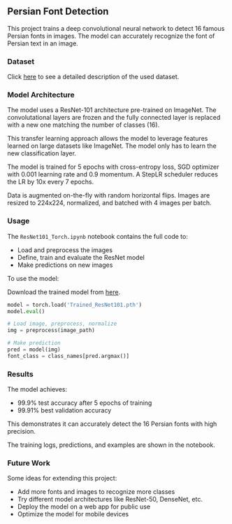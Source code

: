 ## Persian Font Detection

This project trains a deep convolutional neural network to detect 16 famous Persian fonts in images. The model can accurately recognize the font of Persian text in an image.

### Dataset

Click [here](https://github.com/Vysos/persian-font-detector/blob/main/Dataset/README.md) to see a detailed description of the used dataset.

### Model Architecture

The model uses a ResNet-101 architecture pre-trained on ImageNet. The convolutational layers are frozen and the fully connected layer is replaced with a new one matching the number of classes (16).

This transfer learning approach allows the model to leverage features learned on large datasets like ImageNet. The model only has to learn the new classification layer.

The model is trained for 5 epochs with cross-entropy loss, SGD optimizer with 0.001 learning rate and 0.9 momentum. A StepLR scheduler reduces the LR by 10x every 7 epochs.

Data is augmented on-the-fly with random horizontal flips. Images are resized to 224x224, normalized, and batched with 4 images per batch.

### Usage

The `ResNet101_Torch.ipynb` notebook contains the full code to:

- Load and preprocess the images
- Define, train and evaluate the ResNet model
- Make predictions on new images


To use the model:

Download the trained model from [here](https://drive.google.com/file/d/18CO6XBws-9B12jS1h8eslGB-qMeCeB8I/view?usp=drive_link).

```python
model = torch.load('Trained_ResNet101.pth')
model.eval() 

# Load image, preprocess, normalize 
img = preprocess(image_path)  

# Make prediction
pred = model(img)
font_class = class_names[pred.argmax()] 
```

### Results

The model achieves:

- 99.9% test accuracy after 5 epochs of training 
- 99.91% best validation accuracy

This demonstrates it can accurately detect the 16 Persian fonts with high precision.

The training logs, predictions, and examples are shown in the notebook.

### Future Work

Some ideas for extending this project:

- Add more fonts and images to recognize more classes
- Try different model architectures like ResNet-50, DenseNet, etc.
- Deploy the model on a web app for public use
- Optimize the model for mobile devices
